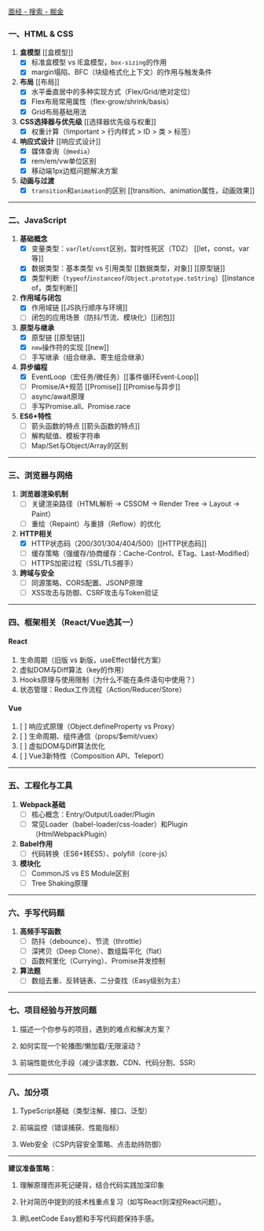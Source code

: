 [面经 - 搜索 - 掘金](https://juejin.cn/search?query=%E9%9D%A2%E7%BB%8F&fromSeo=0&fromHistory=0&fromSuggest=0&sort=0&type=0)

### **一、HTML & CSS**

1. **盒模型** [[盒模型]]
    - [x] 标准盒模型 vs IE盒模型，`box-sizing`的作用
    - [x] margin塌陷、BFC（块级格式化上下文）的作用与触发条件   
2. **布局** [[布局]]
    - [x] 水平垂直居中的多种实现方式（Flex/Grid/绝对定位）
    - [x] Flex布局常用属性（flex-grow/shrink/basis）
    - [x] Grid布局基础用法
3. **CSS选择器与优先级** [[选择器优先级与权重]]
    - [x] 权重计算（!important > 行内样式 > ID > 类 > 标签）
4. **响应式设计** [[响应式设计]]
    - [x] 媒体查询（`@media`）
    - [x] rem/em/vw单位区别
    - [x] 移动端1px边框问题解决方案
5. **动画与过渡**
    - [x] `transition`和`animation`的区别 [[transition、animation属性，动画效果]]

---

### **二、JavaScript**

1. **基础概念**
    - [x] 变量类型：`var`/`let`/`const`区别，暂时性死区（TDZ） [[let，const，var等]]
    - [x] 数据类型：基本类型 vs 引用类型 [[数据类型，对象]] [[原型链]]
    - [x] 类型判断（`typeof`/`instanceof`/`Object.prototype.toString`）[[instance of，类型判断]]
2. **作用域与闭包**
    - [x] 作用域链 [[JS执行顺序与环境]] 
    - [ ] 闭包的应用场景（防抖/节流、模块化）[[闭包]]
3. **原型与继承**
    - [x] 原型链 [[原型链]]
    - [x] `new`操作符的实现 [[new]]
    - [ ] 手写继承（组合继承、寄生组合继承）
4. **异步编程**
    - [x] EventLoop（宏任务/微任务）[[事件循环Event-Loop]]
    - [ ] Promise/A+规范 [[Promise]]  [[Promise与异步]]
    - [ ] async/await原理
    - [ ] 手写Promise.all、Promise.race
5. **ES6+特性**
    - [ ] 箭头函数的特点 [[箭头函数的特点]]
    - [ ] 解构赋值、模板字符串
    - [ ] Map/Set与Object/Array的区别

---

### **三、浏览器与网络**

1. **浏览器渲染机制**
    - [ ] 关键渲染路径（HTML解析 -> CSSOM -> Render Tree -> Layout -> Paint）
    - [ ] 重绘（Repaint）与重排（Reflow）的优化
2. **HTTP相关**
    - [x] HTTP状态码（200/301/304/404/500）[[HTTP状态码]]
    - [ ] 缓存策略（强缓存/协商缓存：Cache-Control、ETag、Last-Modified）
    - [ ] HTTPS加密过程（SSL/TLS握手）
3. **跨域与安全**
    - [ ] 同源策略、CORS配置、JSONP原理
    - [ ] XSS攻击与防御、CSRF攻击与Token验证

---

### **四、框架相关（React/Vue选其一）**

#### **React**
1. 生命周期（旧版 vs 新版，useEffect替代方案）
2. 虚拟DOM与Diff算法（key的作用）
3. Hooks原理与使用限制（为什么不能在条件语句中使用？）
4. 状态管理：Redux工作流程（Action/Reducer/Store）

#### **Vue**
1. [ ] 响应式原理（Object.defineProperty vs Proxy）
2. [ ] 生命周期、组件通信（props/$emit/vuex）
3. [ ] 虚拟DOM与Diff算法优化
4. [ ] Vue3新特性（Composition API、Teleport）

---

### **五、工程化与工具**

1. **Webpack基础**
    - [ ] 核心概念：Entry/Output/Loader/Plugin
    - [ ] 常见Loader（babel-loader/css-loader）和Plugin（HtmlWebpackPlugin）
2. **Babel作用**
    - [ ] 代码转换（ES6+转ES5）、polyfill（core-js）
3. **模块化**
    - [ ] CommonJS vs ES Module区别
    - [ ] Tree Shaking原理

---

### **六、手写代码题**

1. **高频手写函数**
    - [ ] 防抖（debounce）、节流（throttle）
    - [ ] 深拷贝（Deep Clone）、数组扁平化（flat）
    - [ ] 函数柯里化（Currying）、Promise并发控制
2. **算法题**
    - [ ] 数组去重、反转链表、二分查找（Easy级别为主）

---

### **七、项目经验与开放问题**

1. 描述一个你参与的项目，遇到的难点和解决方案？
    
2. 如何实现一个轮播图/懒加载/无限滚动？
    
3. 前端性能优化手段（减少请求数、CDN、代码分割、SSR）
    

---

### **八、加分项**

1. TypeScript基础（类型注解、接口、泛型）
    
2. 前端监控（错误捕获、性能指标）
    
3. Web安全（CSP内容安全策略、点击劫持防御）
    

---

**建议准备策略**：

1. 理解原理而非死记硬背，结合代码实践加深印象 
    
2. 针对简历中提到的技术栈重点复习（如写React则深挖React问题）。
    
3. 刷LeetCode Easy题和手写代码题保持手感。